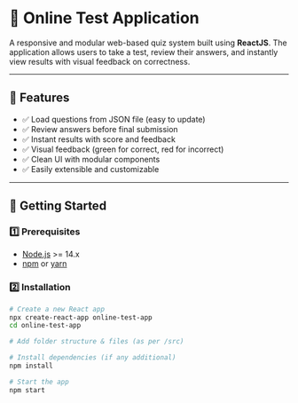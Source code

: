 # 🧠 Online Test Application

A responsive and modular web-based quiz system built using **ReactJS**. The application allows users to take a test, review their answers, and instantly view results with visual feedback on correctness.

---

## 📌 Features

- ✅ Load questions from JSON file (easy to update)
- ✅ Review answers before final submission
- ✅ Instant results with score and feedback
- ✅ Visual feedback (green for correct, red for incorrect)
- ✅ Clean UI with modular components
- ✅ Easily extensible and customizable

---

## 🚀 Getting Started

### 1️⃣ Prerequisites

- [Node.js](https://nodejs.org/) >= 14.x
- [npm](https://www.npmjs.com/) or [yarn](https://yarnpkg.com/)

### 2️⃣ Installation

```bash
# Create a new React app
npx create-react-app online-test-app
cd online-test-app

# Add folder structure & files (as per /src)

# Install dependencies (if any additional)
npm install

# Start the app
npm start

